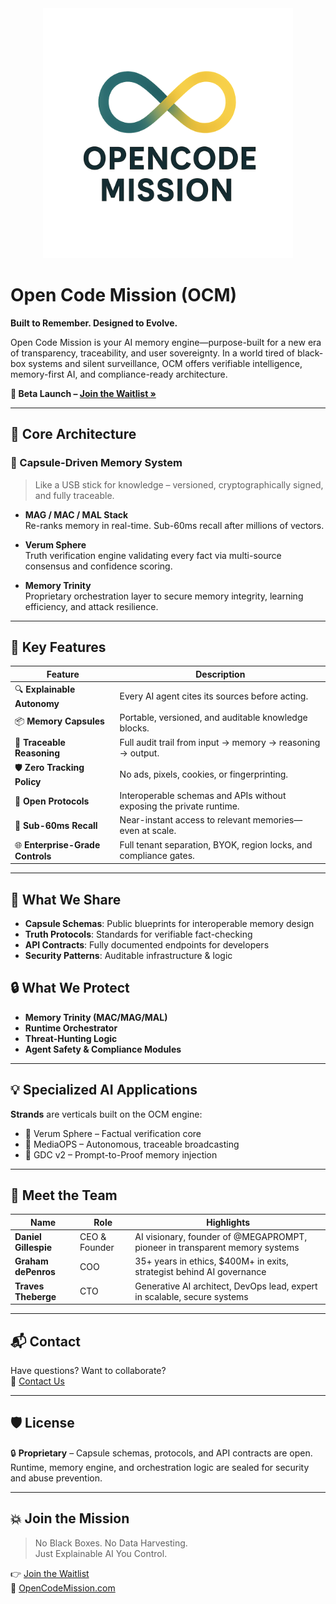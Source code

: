 <div align="center">
  <img src="../ocm-logo.png" alt="Open Code Mission Logo" width="400"/>
</div>

#  Open Code Mission (OCM)

**Built to Remember. Designed to Evolve.**

Open Code Mission is your AI memory engine—purpose-built for a new era of transparency, traceability, and user sovereignty. In a world tired of black-box systems and silent surveillance, OCM offers verifiable intelligence, memory-first AI, and compliance-ready architecture.  

**🚀 Beta Launch – [Join the Waitlist »](https://ocmxai.com)**

---

## 🧬 Core Architecture

### 🧩 Capsule-Driven Memory System
> Like a USB stick for knowledge – versioned, cryptographically signed, and fully traceable.

- **MAG / MAC / MAL Stack**  
  Re-ranks memory in real-time. Sub-60ms recall after millions of vectors.

- **Verum Sphere**  
  Truth verification engine validating every fact via multi-source consensus and confidence scoring.

- **Memory Trinity**  
  Proprietary orchestration layer to secure memory integrity, learning efficiency, and attack resilience.

---

## 🔎 Key Features

| Feature | Description |
|--------|-------------|
| 🔍 **Explainable Autonomy** | Every AI agent cites its sources before acting. |
| 📦 **Memory Capsules** | Portable, versioned, and auditable knowledge blocks. |
| 🧾 **Traceable Reasoning** | Full audit trail from input → memory → reasoning → output. |
| 🛡 **Zero Tracking Policy** | No ads, pixels, cookies, or fingerprinting. |
| 📜 **Open Protocols** | Interoperable schemas and APIs without exposing the private runtime. |
| 🧠 **Sub-60ms Recall** | Near-instant access to relevant memories—even at scale. |
| 🌐 **Enterprise-Grade Controls** | Full tenant separation, BYOK, region locks, and compliance gates. |

---

## 🧠 What We Share

- **Capsule Schemas**: Public blueprints for interoperable memory design  
- **Truth Protocols**: Standards for verifiable fact-checking  
- **API Contracts**: Fully documented endpoints for developers  
- **Security Patterns**: Auditable infrastructure & logic

## 🔒 What We Protect

- **Memory Trinity (MAC/MAG/MAL)**  
- **Runtime Orchestrator**  
- **Threat-Hunting Logic**  
- **Agent Safety & Compliance Modules**

---

## 💡 Specialized AI Applications

**Strands** are verticals built on the OCM engine:  
- 🔬 Verum Sphere – Factual verification core  
- 🎥 MediaOPS – Autonomous, traceable broadcasting  
- 🧠 GDC v2 – Prompt-to-Proof memory injection

---

## 👥 Meet the Team

| Name | Role | Highlights |
|------|------|-----------|
| **Daniel Gillespie** | CEO & Founder | AI visionary, founder of @MEGAPROMPT, pioneer in transparent memory systems |
| **Graham dePenros** | COO | 35+ years in ethics, $400M+ in exits, strategist behind AI governance |
| **Traves Theberge** | CTO | Generative AI architect, DevOps lead, expert in scalable, secure systems |

---

## 📬 Contact

Have questions? Want to collaborate?  
📧 [Contact Us](https://ocmxai.com#contact)

---

## 🛡 License

🔒 **Proprietary** – Capsule schemas, protocols, and API contracts are open. Runtime, memory engine, and orchestration logic are sealed for security and abuse prevention.

---

## 💥 Join the Mission

> No Black Boxes. No Data Harvesting.  
> Just Explainable AI You Control.

👉 [Join the Waitlist](https://ocmxai.com)  
🔗 [OpenCodeMission.com](https://ocmxai.com)

